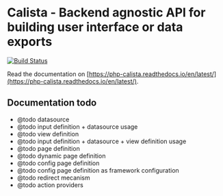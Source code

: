 # Calista - Backend agnostic API for building user interface or data exports

[![Build Status](https://travis-ci.org/makinacorpus/php-calista.svg?branch=master)](https://travis-ci.org/makinacorpus/php-calista)

Read the documentation on [https://php-calista.readthedocs.io/en/latest/](https://php-calista.readthedocs.io/en/latest/).


## Documentation todo

 *  @todo datasource
 *  @todo input definition + datasource usage
 *  @todo view definition
 *  @todo input definition + datasource + view definition usage
 *  @todo page definition
 *  @todo dynamic page definition
 *  @todo config page definition
 *  @todo config page definition as framework configuration
 *  @todo redirect mecanism
 *  @todo action providers
